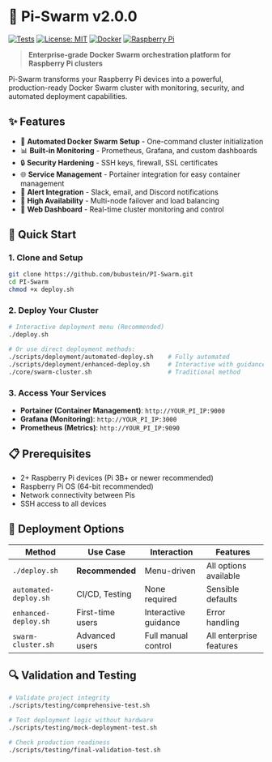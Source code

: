 # 🚀 Pi-Swarm v2.0.0

[![Tests](https://github.com/bubustein/PI-Swarm/workflows/Tests/badge.svg)](https://github.com/bubustein/PI-Swarm/actions)
[![License: MIT](https://img.shields.io/badge/License-MIT-yellow.svg)](https://opensource.org/licenses/MIT)
[![Docker](https://img.shields.io/badge/docker-%230db7ed.svg?style=flat&logo=docker&logoColor=white)](https://www.docker.com/)
[![Raspberry Pi](https://img.shields.io/badge/-RaspberryPi-C51A4A?style=flat&logo=Raspberry-Pi)](https://www.raspberrypi.org/)

> **Enterprise-grade Docker Swarm orchestration platform for Raspberry Pi clusters**

Pi-Swarm transforms your Raspberry Pi devices into a powerful, production-ready Docker Swarm cluster with monitoring, security, and automated deployment capabilities.

## ✨ Features

- 🐳 **Automated Docker Swarm Setup** - One-command cluster initialization
- 📊 **Built-in Monitoring** - Prometheus, Grafana, and custom dashboards
- 🔒 **Security Hardening** - SSH keys, firewall, SSL certificates
- 🌐 **Service Management** - Portainer integration for easy container management
- 🚨 **Alert Integration** - Slack, email, and Discord notifications
- 🔄 **High Availability** - Multi-node failover and load balancing
- 📱 **Web Dashboard** - Real-time cluster monitoring and control

## 🚀 Quick Start

### 1. Clone and Setup
```bash
git clone https://github.com/bubustein/PI-Swarm.git
cd PI-Swarm
chmod +x deploy.sh
```

### 2. Deploy Your Cluster
```bash
# Interactive deployment menu (Recommended)
./deploy.sh

# Or use direct deployment methods:
./scripts/deployment/automated-deploy.sh    # Fully automated
./scripts/deployment/enhanced-deploy.sh     # Interactive with guidance
./core/swarm-cluster.sh                     # Traditional method
```

### 3. Access Your Services
- **Portainer (Container Management)**: `http://YOUR_PI_IP:9000`
- **Grafana (Monitoring)**: `http://YOUR_PI_IP:3000`
- **Prometheus (Metrics)**: `http://YOUR_PI_IP:9090`

## 📋 Prerequisites

- 2+ Raspberry Pi devices (Pi 3B+ or newer recommended)
- Raspberry Pi OS (64-bit recommended)
- Network connectivity between Pis
- SSH access to all devices

## 🎯 Deployment Options

| Method | Use Case | Interaction | Features |
|--------|----------|-------------|----------|
| `./deploy.sh` | **Recommended** | Menu-driven | All options available |
| `automated-deploy.sh` | CI/CD, Testing | None required | Sensible defaults |
| `enhanced-deploy.sh` | First-time users | Interactive guidance | Error handling |
| `swarm-cluster.sh` | Advanced users | Full manual control | All enterprise features |

## 🔍 Validation and Testing

```bash
# Validate project integrity
./scripts/testing/comprehensive-test.sh

# Test deployment logic without hardware
./scripts/testing/mock-deployment-test.sh

# Check production readiness
./scripts/testing/final-validation-test.sh
```
